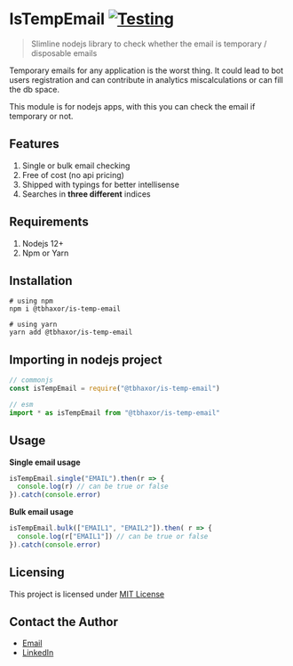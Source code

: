 # IsTempEmail [![Testing](https://github.com/tbhaxor/is-temp-email/actions/workflows/node.yaml/badge.svg?branch=main)](https://github.com/tbhaxor/is-temp-email/actions/workflows/node.yaml)

> Slimline nodejs library to check whether the email is temporary / disposable emails

Temporary emails for any application is the worst thing. It could lead to bot users registration and can contribute in analytics miscalculations or can fill the db space.

This module is for nodejs apps, with this you can check the email if temporary or not. 

## Features

1. Single or bulk email checking
2. Free of cost (no api pricing)
3. Shipped with typings for better intellisense
4. Searches in **three different** indices

## Requirements

1. Nodejs 12+
2. Npm or Yarn


## Installation

```shell
# using npm
npm i @tbhaxor/is-temp-email

# using yarn
yarn add @tbhaxor/is-temp-email
```

## Importing in nodejs project

```js
// commonjs
const isTempEmail = require("@tbhaxor/is-temp-email")

// esm
import * as isTempEmail from "@tbhaxor/is-temp-email"
```

## Usage

**Single email usage** <br>
```js
isTempEmail.single("EMAIL").then(r => {
  console.log(r) // can be true or false
}).catch(console.error)
```

**Bulk email usage** <br>
```js
isTempEmail.bulk(["EMAIL1", "EMAIL2"]).then( r => {
  console.log(r["EMAIL1"]) // can be true or false
}).catch(console.error)
```

## Licensing

This project is licensed under [MIT License](https://github.com/tbhaxor/is-temp-email/blob/main/LICENSE)

## Contact the Author

+ [Email](mailto:tbhaxor@gmail.com)
+ [LinkedIn](https://linkedin.com/in/gurkirat--singh)
